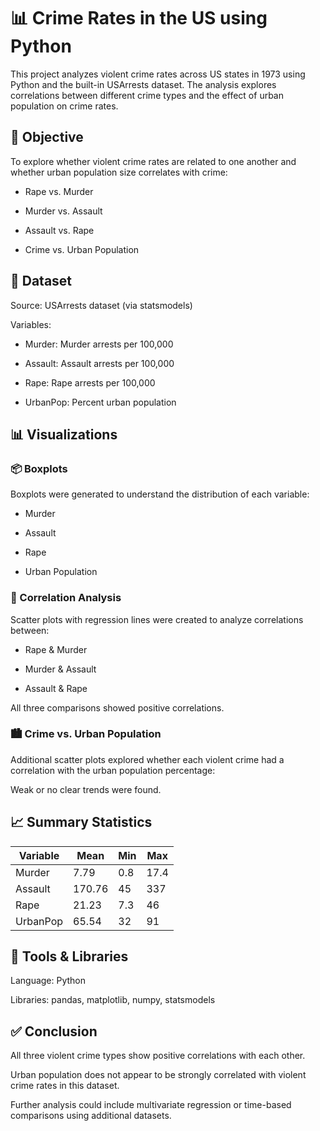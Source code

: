# 📊 Crime Rates in the US using Python
This project analyzes violent crime rates across US states in 1973 using Python and the built-in USArrests dataset. The analysis explores correlations between different crime types and the effect of urban population on crime rates.

## 🧠 Objective
To explore whether violent crime rates are related to one another and whether urban population size correlates with crime:

- Rape vs. Murder

- Murder vs. Assault

- Assault vs. Rape

- Crime vs. Urban Population

## 📁 Dataset
Source: USArrests dataset (via statsmodels)

Variables:

- Murder: Murder arrests per 100,000

- Assault: Assault arrests per 100,000

- Rape: Rape arrests per 100,000

- UrbanPop: Percent urban population

## 📊 Visualizations
### 📦 Boxplots
Boxplots were generated to understand the distribution of each variable:

- Murder

- Assault

- Rape

- Urban Population

### 🔁 Correlation Analysis
Scatter plots with regression lines were created to analyze correlations between:

- Rape & Murder

- Murder & Assault

- Assault & Rape

All three comparisons showed positive correlations.

### 🏙️ Crime vs. Urban Population
Additional scatter plots explored whether each violent crime had a correlation with the urban population percentage:

Weak or no clear trends were found.

## 📈 Summary Statistics
| Variable |	Mean |	Min | Max |
|----------|-------|-------|-------|
| Murder	| 7.79 |	0.8	| 17.4 |
| Assault	| 170.76	| 45 |	337 |
| Rape	| 21.23	| 7.3	| 46 |
| UrbanPop	| 65.54	| 32 |	91 |

## 🧪 Tools & Libraries
Language: Python

Libraries: pandas, matplotlib, numpy, statsmodels

## ✅ Conclusion
All three violent crime types show positive correlations with each other.

Urban population does not appear to be strongly correlated with violent crime rates in this dataset.

Further analysis could include multivariate regression or time-based comparisons using additional datasets.
